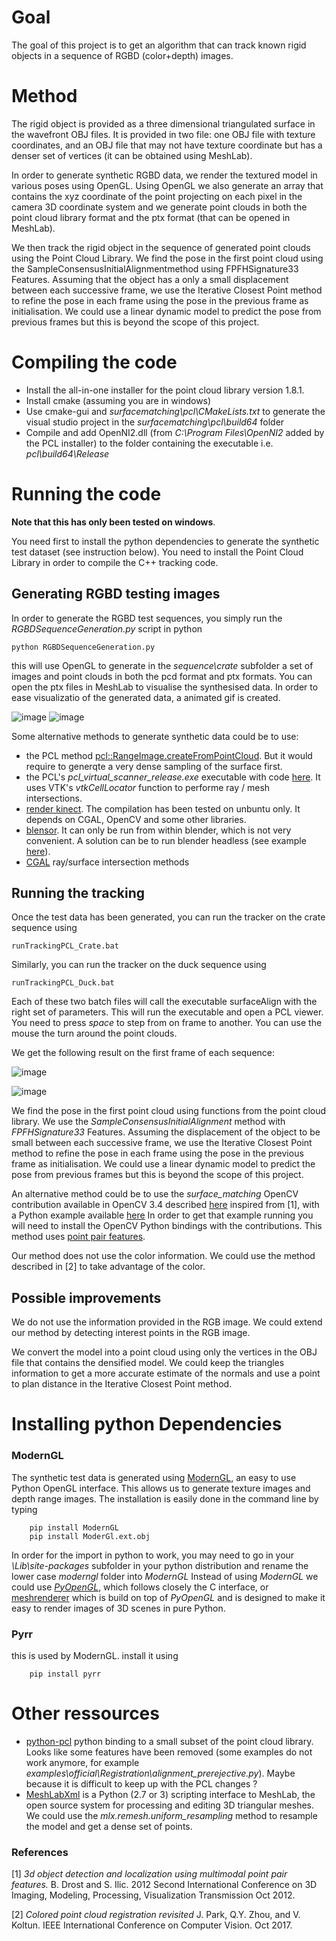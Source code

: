 # Goal 

The goal of this project is to get an algorithm that can track known rigid objects in a sequence of RGBD (color+depth) images. 

# Method

The rigid object is provided as a three dimensional triangulated surface in the wavefront OBJ files. It is provided in two file: one OBJ file with texture coordinates, and an OBJ file that may not have texture coordinate but has a denser set of vertices (it can be obtained using MeshLab).

In order to generate synthetic RGBD data, we render the textured model in various poses using OpenGL. Using OpenGL we also generate an array that contains the xyz coordinate of the point projecting on each pixel in the camera 3D coordinate system and we generate point clouds in both the point cloud library format and the ptx format (that can be opened in MeshLab).

We then track the rigid object in the sequence of generated point clouds using the Point Cloud Library. We find the pose in the first point cloud using the SampleConsensusInitialAlignmentmethod using FPFHSignature33 Features. Assuming that the object has a only a small displacement between each successive frame, we use the Iterative Closest Point method to refine the pose in each frame using the pose in the previous frame as initialisation. We could use a linear dynamic model to predict the pose from previous frames but this is beyond the scope of this project.


# Compiling the code

* Install the all-in-one installer for the point cloud library version 1.8.1.
* Install cmake (assuming you are in windows)
* Use cmake-gui and *surfacematching\pcl\CMakeLists.txt* to generate the visual studio project in the *surfacematching\pcl\build64* folder
* Compile and add OpenNI2.dll (from *C:\Program Files\OpenNI2* added by the PCL installer) to the folder containing the executable i.e. *pcl\build64\Release*


# Running the code

**Note that this has only been tested on windows**.

You need first to install the python dependencies to generate the synthetic test dataset (see instruction below).
You need to install the Point Cloud Library in order to compile the C++ tracking code.


## Generating RGBD testing images

In order to generate the RGBD test sequences, you simply run the *RGBDSequenceGeneration.py* script in python 

	python RGBDSequenceGeneration.py

this will use OpenGL to generate in the *sequence\crate* subfolder a set of images and point clouds in both the pcd format and ptx formats. You can open the ptx files in MeshLab to visualise the synthesised data. In order to ease visualizatio of the generated data, a animated gif is created.


![image](./images/crate_rgbd.gif)
![image](./images/duck_rgbd.gif)
 
Some alternative methods to generate synthetic data could be to use:

 * the PCL method [pcl::RangeImage.createFromPointCloud](http://pointclouds.org/documentation/tutorials/range_image_creation.php). But it would require to generqte a very dense sampling of the surface first.
 *  the PCL's *pcl\_virtual\_scanner\_release.exe* executable with code [here](https://github.com/PointCloudLibrary/pcl/blob/master/tools/virtual_scanner.cpp).  It uses VTK's *vtkCellLocator* function to performe ray / mesh intersections.
 * [render kinect](https://github.com/jbohg/render_kinect). The compilation has been tested on unbuntu only. It depends on CGAL, OpenCV and some other libraries.
 * [blensor](http://www.blensor.org/). It can only be run from within blender, which is not very convenient. A solution can be to run blender headless (see example [here](https://caretdashcaret.com/2015/05/19/how-to-run-blender-headless-from-the-command-line-without-the-gui/)). 
 * [CGAL](https://www.cgal.org/) ray/surface intersection methods

## Running the tracking

Once the test data has been generated, you can run the tracker on the crate sequence using

	runTrackingPCL_Crate.bat

Similarly, you can run the tracker on the duck sequence using
	
	runTrackingPCL_Duck.bat

Each of these two batch files will call the executable surfaceAlign with the right set of parameters.
This will run the executable and open a PCL viewer. You need to press *space* to step from on frame to another. You can use the mouse the turn around the point clouds.

We get the following result on the first frame of each sequence:

![image](./images/pcl_fitting_crate.png)

![image](./images/pcl_fitting_duck.png)

We find the pose in the first point cloud using functions from the  point cloud library. We use the *SampleConsensusInitialAlignment* method with  *FPFHSignature33* Features.
Assuming the displacement of the object to be small between each successive frame, we use the Iterative Closest Point method to refine the pose in each frame using the pose in the previous frame as initialisation. We could use a linear dynamic model to predict the pose from previous frames but this is beyond the scope of this project.


An alternative method could be to use the *surface_matching* OpenCV contribution available in OpenCV 3.4 described [here](https://docs.opencv.org/3.0-beta/modules/surface_matching/doc/surface_matching.html) inspired from [1], with a Python example available [here](https://github.com/opencv/opencv_contrib/tree/master/modules/surface_matching/samples)
In order to get that example running you will need to install the OpenCV Python bindings with the contributions. This method uses [point pair features](https://docs.opencv.org/3.1.0/dc/d9b/classcv_1_1ppf__match__3d_1_1ICP.html). 

Our method does not use the color information. We could use the method described in [2] to take advantage of the color. 


## Possible improvements


We do not use the information provided in the RGB image. We could extend our method by detecting interest points in the RGB image.


We convert the model into a point cloud using only the vertices in the OBJ file that contains the densified model. We could keep the triangles information to get a more accurate estimate of the normals and use a point to plan distance in the Iterative Closest Point method.
 


# Installing python Dependencies 

### ModernGL

The synthetic test data is generated using [ModernGL](https://github.com/cprogrammer1994/ModernGL), an easy to use Python OpenGL interface. This allows us to generate texture images and depth range images.
The installation is easily done in the command line by typing

		pip install ModernGL
		pip install ModerGl.ext.obj
		
In order for the import in python to work, you may need to go in your *\Lib\site-packages* subfolder in your python distribution and rename the lower case *moderngl* folder into *ModernGL* 
Instead of using *ModernGL* we could use *[PyOpenGL](http://pyopengl.sourceforge.net/)*, which follows closely the C interface, or [meshrenderer](https://github.com/BerkeleyAutomation/meshrender) which is build on top of *PyOpenGL* and is designed to make it easy to render images of 3D scenes in pure Python.		

### Pyrr

this is used by ModernGL. install it using 

		pip install pyrr



# Other ressources

* [python-pcl](https://github.com/strawlab/python-pcl) python binding to a small subset of the point cloud library. Looks like some features have been removed (some examples do not work anymore, for example *examples\official\Registration\alignment_prerejective.py*). Maybe because it is difficult to keep up with the PCL changes ?
* [MeshLabXml](https://github.com/3DLIRIOUS/MeshLabXML) is a Python (2.7 or 3) scripting interface to MeshLab, the open source system for processing and editing 3D triangular meshes. We could use the *mlx.remesh.uniform_resampling* method to resample the model and get a dense set of points.

### References

[1] *3d object detection and localization using multimodal point pair
  features.* B. Drost and S. Ilic. 2012 Second International Conference on 3D Imaging, Modeling,
  Processing, Visualization Transmission Oct 2012.

[2] *Colored point cloud registration revisited* J. Park, Q.Y. Zhou, and V. Koltun. IEEE International Conference on Computer Vision. Oct 2017.
